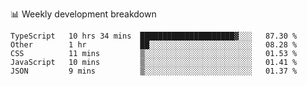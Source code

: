📊 Weekly development breakdown
<!--START_SECTION:waka-->
```text
TypeScript   10 hrs 34 mins  █████████████████████▓░░░   87.30 % 
Other        1 hr            ██░░░░░░░░░░░░░░░░░░░░░░░   08.28 % 
CSS          11 mins         ▒░░░░░░░░░░░░░░░░░░░░░░░░   01.53 % 
JavaScript   10 mins         ▒░░░░░░░░░░░░░░░░░░░░░░░░   01.41 % 
JSON         9 mins          ▒░░░░░░░░░░░░░░░░░░░░░░░░   01.37 % 
```
<!--END_SECTION:waka-->
